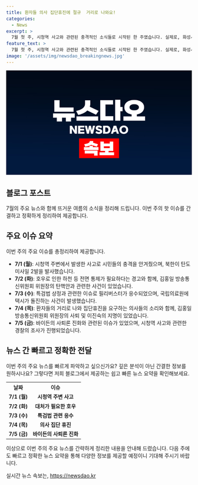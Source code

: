 ```yaml
---
title: 환자들 의사 집단휴진에 절규  거리로 나와요!
categories:
  - News
excerpt: >
  7월 첫 주, 시청역 사고와 관련된 충격적인 소식들로 시작된 한 주였습니다. 실제로, 화성시 의회에서의 밥그릇 싸움과 북한의 탄도미사일 발사 등 다양한 이슈가 속속 보도되었습니다. 또한, 김홍일 방통위원장의 탄핵안 보고 후 자진 사퇴, 그리고 특검법 상정으로 인한 필리버스터 등으로 더욱 충격적인 소식들이 이어졌습니다. 앞으로도 다양한 이슈들로 세상을 더 쉽고 정확하게 알려드릴 것입니다.
feature_text: >
  7월 첫 주, 시청역 사고와 관련된 충격적인 소식들로 시작된 한 주였습니다. 실제로, 화성시 의회에서의 밥그릇 싸움과 북한의 탄도미사일 발사 등 다양한 이슈가 속속 보도되었습니다. 또한, 김홍일 방통위원장의 탄핵안 보고 후 자진 사퇴, 그리고 특검법 상정으로 인한 필리버스터 등으로 더욱 충격적인 소식들이 이어졌습니다. 앞으로도 다양한 이슈들로 세상을 더 쉽고 정확하게 알려드릴 것입니다.
image: '/assets/img/newsdao_breakingnews.jpg'
---
```


<p><img src="/assets/img/newsdao_breakingnews.jpg" alt="bookingtag 속보" /></p>

<h2 data-ke-size="size26">블로그 포스트</h2>

<p data-ke-size="size16">7월의 주요 뉴스와 함께 뜨거운 여름의 소식을 정리해 드립니다. 이번 주의 핫 이슈를 간결하고 정확하게 정리하여 제공합니다.</p>

<h2>주요 이슈 요약</h2>

<p data-ke-size="size16">이번 주의 주요 이슈를 총정리하여 제공합니다.</p>

<ul>
    <li><b>7/1 (월)</b>: 시청역 주변에서 발생한 사고로 시민들의 충격을 안겨줬으며, 북한이 탄도미사일 2발을 발사했습니다.</li>
    <li><b>7/2 (화)</b>: 호우로 인한 하천 등 전면 통제가 필요하다는 경고와 함께, 김홍일 방송통신위원회 위원장의 탄핵안과 관련한 사건이 있었습니다.</li>
    <li><b>7/3 (수)</b>: 특검법 상정과 관련한 이슈로 필리버스터가 응수되었으며, 국립의료원에 택시가 돌진하는 사건이 발생했습니다.</li>
    <li><b>7/4 (목)</b>: 환자들의 거리로 나와 집단휴진을 요구하는 의사들의 소리와 함께, 김홍일 방송통신위원회 위원장의 사퇴 및 이진숙의 지명이 있었습니다.</li>
    <li><b>7/5 (금)</b>: 바이든의 사퇴론 진화와 관련된 이슈가 있었으며, 시청역 사고와 관련한 경찰의 조사가 진행되었습니다. </li>
</ul>

<h2>뉴스 간 빠르고 정확한 전달</h2>

<p data-ke-size="size16">이번 주의 주요 뉴스를 빠르게 파악하고 싶으신가요? 깊은 분석이 아닌 간결한 정보를 원하시나요? 그렇다면 저희 블로그에서 제공하는 쉽고 빠른 뉴스 요약을 확인해보세요. </p>

<table>
    <tr>
        <th>날짜</th>
        <th>이슈</th>
    </tr>
    <tr>
        <td style="text-align: center; height: 17px;"><b>7/1 (월)</b></td>
        <td style="text-align: center; height: 17px;"><b>시청역 주변 사고</b></td>
    </tr>
    <tr>
        <td style="text-align: center; height: 17px;"><b>7/2 (화)</b></td>
        <td style="text-align: center; height: 17px;"><b>대처가 필요한 호우</b></td>
    </tr>
    <tr>
        <td style="text-align: center; height: 17px;"><b>7/3 (수)</b></td>
        <td style="text-align: center; height: 17px;"><b>특검법 관련 응수</b></td>
    </tr>
    <tr>
        <td style="text-align: center; height: 17px;"><b>7/4 (목)</b></td>
        <td style="text-align: center; height: 17px;"><b>의사 집단 휴진</b></td>
    </tr>
    <tr>
        <td style="text-align: center; height: 17px;"><b>7/5 (금)</b></td>
        <td style="text-align: center; height: 17px;"><b>바이든의 사퇴론 진화</b></td>
    </tr>
</table>

<p data-ke-size="size16">이상으로 이번 주의 주요 뉴스를 간략하게 정리한 내용을 안내해 드렸습니다. 다음 주에도 빠르고 정확한 뉴스 요약을 통해 다양한 정보를 제공할 예정이니 기대해 주시기 바랍니다.</p>
실시간 뉴스 속보는, <a href="https://newsdao.kr" rel="dofollow">https://newsdao.kr</a>


